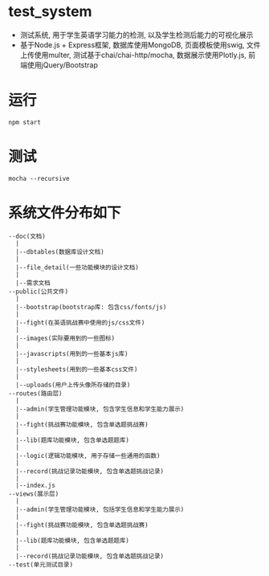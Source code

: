 # test_system
- 测试系统, 用于学生英语学习能力的检测, 以及学生检测后能力的可视化展示
- 基于Node.js + Express框架, 数据库使用MongoDB, 页面模板使用swig, 文件上传使用multer, 测试基于chai/chai-http/mocha, 数据展示使用Plotly.js, 前端使用jQuery/Bootstrap

# 运行
```
npm start
```

# 测试
```
mocha --recursive
```


# 系统文件分布如下
```
--doc(文档)
  |
  |--dbtables(数据库设计文档)
  |
  |--file_detail(一些功能模块的设计文档)
  |
  |--需求文档
--public(公共文件)
  |
  |--bootstrap(bootstrap库: 包含css/fonts/js)
  |
  |--fight(在英语挑战赛中使用的js/css文件)
  |
  |--images(实际要用到的一些图标)
  |
  |--javascripts(用到的一些基本js库)
  |
  |--stylesheets(用到的一些基本css文件)
  |
  |--uploads(用户上传头像所存储的目录)
--routes(路由层)
  |
  |--admin(学生管理功能模块, 包含学生信息和学生能力展示)
  |
  |--fight(挑战赛功能模块, 包含单选题挑战赛)
  |
  |--lib(题库功能模块, 包含单选题题库)
  |
  |--logic(逻辑功能模块, 用于存储一些通用的函数)
  |
  |--record(挑战记录功能模块, 包含单选题挑战记录)
  |
  |--index.js
--views(展示层)
  |
  |--admin(学生管理功能模块, 包括学生信息和学生能力展示)
  |
  |--fight(挑战赛功能模块, 包含单选题挑战赛)
  |
  |--lib(题库功能模块, 包含单选题题库)
  |
  |--record(挑战记录功能模块, 包含单选题挑战记录)
--test(单元测试目录)
```
